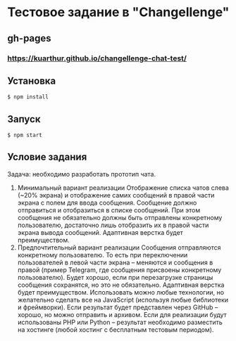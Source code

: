 # Тестовое задание в "Changellenge"
## gh-pages
### https://kuarthur.github.io/changellenge-chat-test/

## Установка
```sh
$ npm install
```
## Запуск
```sh
$ npm start
```
## Условие задания
Задача: необходимо разработать прототип чата.
1. Минимальный вариант реализации
Отображение списка чатов слева (~20% экрана) и отображение самих
сообщений в правой части экрана с полем для ввода сообщения. Сообщение
должно отправиться и отобразиться в списке сообщений. При этом сообщения
не обязательно должны быть отправлены конкретному пользователю,
достаточно лишь отобразить их в правой части экрана вывода сообщений.
Адаптивная верстка будет преимуществом.
2. Предпочтительный вариант реализации
Сообщения отправляются конкретному пользователю. То есть при
переключении пользователей в левой части экрана – меняются и сообщения в
правой (пример Telegram, где сообщения присвоены конкретному
пользователю). Будет хорошо, если при перезагрузке страницы сообщения
сохранятся, но это не обязательно. Адаптивная верстка будет преимуществом.
Использовать можно любые технологии, но желательно сделать все на
JavaScript (используя любые библиотеки и фреймворки). Если результат будет
представлен через GitHub – хорошо, но можно отправить и архивом.
Если для реализации будут использованы PHP или Python – результат
необходимо разместить на хостинге (любой хостинг с бесплатным тестовым
периодом).

